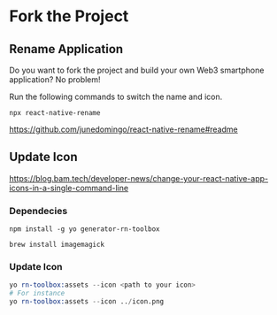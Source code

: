 # Fork the Project

## Rename Application

Do you want to fork the project and build your own Web3 smartphone application? No problem!

Run the following commands to switch the name and icon.

`npx react-native-rename`

https://github.com/junedomingo/react-native-rename#readme

## Update Icon

https://blog.bam.tech/developer-news/change-your-react-native-app-icons-in-a-single-command-line

### Dependecies

```
npm install -g yo generator-rn-toolbox

brew install imagemagick
```

### Update Icon

```s
yo rn-toolbox:assets --icon <path to your icon>
# For instance
yo rn-toolbox:assets --icon ../icon.png
```
